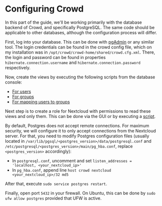 # Configuring Crowd

In this part of the guide, we'll be working primarily with the database backend of Crowd, and specifically PostgreSQL. The same code should be applicable to other databases, although the configuration process will differ.

First, log into your database. This can be done with [pgAdmin](https://www.pgadmin.org) or any similar tool. The login credentials can be found in the crowd config file, which on my installation was in `/opt/crowd/crowd-home/shared/crowd.cfg.xml`. There, the login and password can be found in properties `hibernate.connection.username` and `hibernate.connection.password` respectively.

Now, create the views by executing the following scripts from the database console:
- [For users](nextcloud_users.sql)
- [For groups](nextcloud_groups.sql)
- [For mapping users to groups](nextcloud_user_group.sql)

Next step is to create a role for Nextcloud with permissions to read these views and only them. This can be done via the GUI or by executing a [script](create_user.sql).

By default, Postgres does not accept remote connections. For maximum security, we will configure it to only accept connections from the Nextcloud server. For that, you need to modify Postgres configuration files (usually located in `/var/lib/pgsql/<postgres_version>/data/postgresql.conf` and `/etc/postgresql/<postgres_version>/main/pg_hba.conf`, replace `<postgres_version>` accordingly):
- In `postgresql.conf`, uncomment and set `listen_addresses = 'localhost, <your_nextcloud_ip>'`
- In `pg_hba.conf`, append line `host crowd nextcloud <your_nextcloud_ip>/32 md5`

After that, execute `sudo service postgres restart`.

Finally, open port `5432` in your firewall. On Ubuntu, this can be done by `sudo ufw allow postgres` provided that UFW is active.
